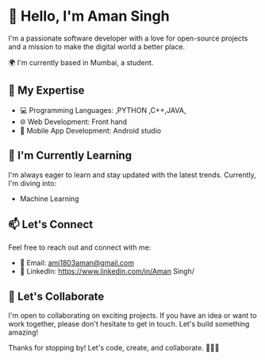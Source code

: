 # 👋 Hello, I'm Aman Singh

I'm a passionate software developer with a love for open-source projects and a mission to make the digital world a better place.

🌍 I'm currently based in Mumbai, a student.

## 🚀 My Expertise

- 💻 Programming Languages: ,PYTHON ,C++,JAVA,
- 🌐 Web Development: Front hand
- 📱 Mobile App Development: Android studio


## 🌱 I'm Currently Learning

I'm always eager to learn and stay updated with the latest trends. Currently, I'm diving into:

- Machine Learning

## 📫 Let's Connect

Feel free to reach out and connect with me:

- 📧 Email: ami1803aman@gmail.com
- 💼 LinkedIn: https://www.linkedin.com/in/Aman Singh/


## 🤝 Let's Collaborate

I'm open to collaborating on exciting projects. If you have an idea or want to work together, please don't hesitate to get in touch. Let's build something amazing!

Thanks for stopping by! Let's code, create, and collaborate. 👩‍💻🚀

